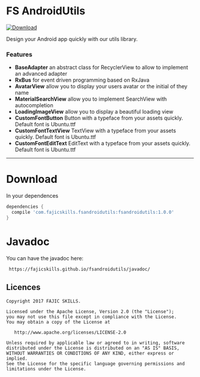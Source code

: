 FS AndroidUtils
=======


[ ![Download](https://api.bintray.com/packages/angebagui/maven/fsandroidutils/images/download.svg) ](https://bintray.com/angebagui/maven/fsandroidutils/_latestVersion) 

Design your Android app quickly with our utils library.

### Features
* **BaseAdapter** an abstract class for RecyclerView to allow to implement an advanced adapter 
* **RxBus** for event driven programming based on RxJava
* **AvatarView** allow you to display your users avatar or the initial of they name
* **MaterialSearchView** allow you to implement SearchView with autocompletion
* **LoadingImageView** allow you to display a beautiful loading view 
* **CustomFontButton** Button with a typeface from your assets quickly. Default font is Ubuntu.ttf
* **CustomFontTextView** TextView with a typeface from your assets quickly. Default font is Ubuntu.ttf
* **CustomFontEditText** EditText with a typeface from your assets quickly. Default font is Ubuntu.ttf
* **

Download
========

In your dependences
```groovy
dependencies {
  compile 'com.fajicskills.fsandroidutils:fsandroidutils:1.0.0'
}
```
Javadoc
=======
You can have the javadoc here:

     https://fajicskills.github.io/fsandroidutils/javadoc/
      
Licences
--------
    Copyright 2017 FAJIC SKILLS.

    Licensed under the Apache License, Version 2.0 (the "License");
    you may not use this file except in compliance with the License.
    You may obtain a copy of the License at

       http://www.apache.org/licenses/LICENSE-2.0

    Unless required by applicable law or agreed to in writing, software
    distributed under the License is distributed on an "AS IS" BASIS,
    WITHOUT WARRANTIES OR CONDITIONS OF ANY KIND, either express or implied.
    See the License for the specific language governing permissions and
    limitations under the License.